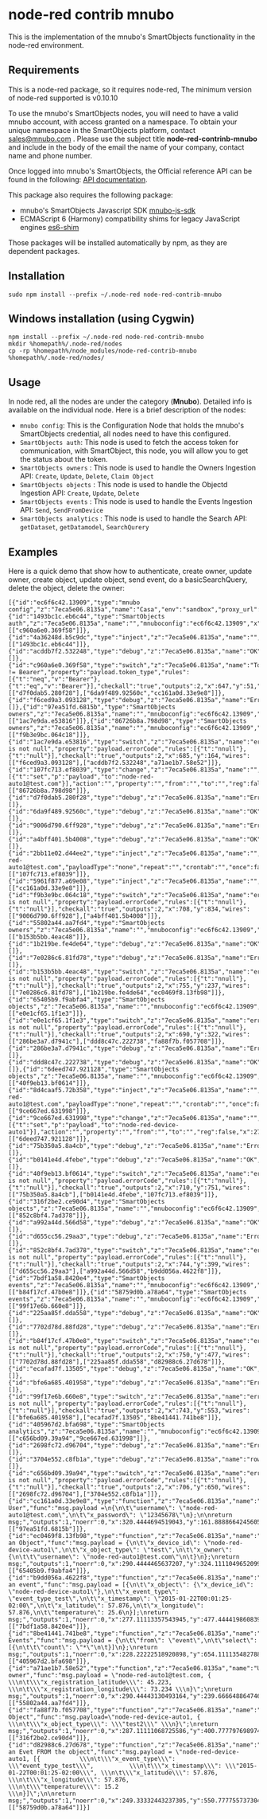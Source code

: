 # node-red contrib mnubo

This is the implementation of the mnubo's SmartObjects functionality in the node-red environment.

## Requirements

This is a node-red package, so it requires node-red, The minimum version of node-red supported is v0.10.10

To use the mnubo's SmartObjects nodes, you will need to have a valid mnubo account, with access granted on a namespace.
To obtain your unique namespace in the SmartObjects platform, contact sales@mnubo.com . Please use the subject title **node-red-contrinb-mnubo** and include in the body of the email the name of your company, contact name and phone number.

Once logged into mnubo's SmartObjects, the Official reference API can be found in the following: [API documentation](https://sop.mtl.mnubo.com/apps/doc/?i=t).

This package also requires the following package:
- mnubo's SmartObjects Javascript SDK [mnubo-js-sdk](https://github.com/mnubo/mnubo-js-sdk)
- ECMAScript 6 (Harmony) compatibility shims for legacy JavaScript engines [es6-shim](https://www.npmjs.com/package/es6-shim)

Those packages will be installed automatically by npm, as they are dependent packages.


## Installation

    sudo npm install --prefix ~/.node-red node-red-contrib-mnubo
    
## Windows installation (using Cygwin)

    npm install --prefix ~/.node-red node-red-contrib-mnubo
    mkdir %homepath%/.node-red/nodes
    cp -rp %homepath%/node_modules/node-red-contrib-mnubo %homepath%/.node-red/nodes/

## Usage

In node red, all the nodes are under the category (**Mnubo**).  Detailed info is available on the individual node.
Here is a brief description of the nodes:
- `mnubo config`: This is the Configuration Node that holds the mnubo's SmartObjects credential, all nodes need to have this configured.
- `SmartObjects auth`: This node is used to fetch the access token for communication, with SmartObject, this node, you will allow you to get the status about the token.
- `SmartObjects owners` : This node is used to handle the Owners Ingestion API: `Create`, `Update`, `Delete`, `Claim Object`
- `SmartObjects objects` : This node is used to handle the Objectd Ingestion API: `Create`, `Update`, `Delete`
- `SmartObjects events` : This node is used to handle the Events Ingestion API: `Send`, `SendFromDevice`
- `SmartObjects analytics` : This node is used to handle the Search API: `getDataset`, `getDatamodel`, `SearchQurery`

## Examples

Here is a quick demo that show how to authenticate, create owner, update owner, create object, update object, send event, do a basicSearchQuery, delete the object, delete the owner:
```
[{"id":"ec6f6c42.13909","type":"mnubo config","z":"7eca5e06.8135a","name":"Casa","env":"sandbox","proxy_url":"https://rest.sandbox.mnubo.com:443"},{"id":"1493bc1c.eb6c44","type":"SmartObjects auth","z":"7eca5e06.8135a","name":"","mnuboconfig":"ec6f6c42.13909","x":441,"y":50,"wires":[["c960a6e0.369f58"]]},{"id":"4a36248d.b5c9dc","type":"inject","z":"7eca5e06.8135a","name":"","topic":"Test12","payload":"","payloadType":"none","repeat":"","crontab":"","once":false,"x":98,"y":51,"wires":[["1493bc1c.eb6c44"]]},{"id":"acddb7f2.532248","type":"debug","z":"7eca5e06.8135a","name":"OK","active":true,"console":"false","complete":"payload","x":925,"y":188,"wires":[]},{"id":"c960a6e0.369f58","type":"switch","z":"7eca5e06.8135a","name":"Token != Bearer","property":"payload.token_type","rules":[{"t":"neq","v":"Bearer"},{"t":"eq","v":"Bearer"}],"checkall":"true","outputs":2,"x":647,"y":51,"wires":[["d7f0dab5.280f28"],["6da9f489.92560c","cc161a0d.33e9e8"]]},{"id":"f6ced9a3.093128","type":"debug","z":"7eca5e06.8135a","name":"Error","active":true,"console":"false","complete":"payload","x":926,"y":157,"wires":[]},{"id":"97ea51fd.6815b","type":"SmartObjects owners","z":"7eca5e06.8135a","name":"","mnuboconfig":"ec6f6c42.13909","functionselection":"create","inputtext":"","x":496,"y":163,"wires":[["1ac7e9da.e53816"]]},{"id":"86726b8a.798d98","type":"SmartObjects owners","z":"7eca5e06.8135a","name":"","mnuboconfig":"ec6f6c42.13909","functionselection":"delete","inputtext":"","x":488,"y":839,"wires":[["f9b3e9bc.064c18"]]},{"id":"1ac7e9da.e53816","type":"switch","z":"7eca5e06.8135a","name":"errorCode is not null","property":"payload.errorCode","rules":[{"t":"nnull"},{"t":"null"}],"checkall":"true","outputs":2,"x":685,"y":164,"wires":[["f6ced9a3.093128"],["acddb7f2.532248","a71ae1b7.58e52"]]},{"id":"107fc713.ef8039","type":"change","z":"7eca5e06.8135a","name":"","rules":[{"t":"set","p":"payload","to":"node-red-auto1@test.com"}],"action":"","property":"","from":"","to":"","reg":false,"x":280,"y":839,"wires":[["86726b8a.798d98"]]},{"id":"d7f0dab5.280f28","type":"debug","z":"7eca5e06.8135a","name":"Error","active":true,"console":"false","complete":"payload","x":933,"y":38,"wires":[]},{"id":"6da9f489.92560c","type":"debug","z":"7eca5e06.8135a","name":"OK","active":true,"console":"false","complete":"payload","x":931,"y":70,"wires":[]},{"id":"9006d790.6ff928","type":"debug","z":"7eca5e06.8135a","name":"Error","active":true,"console":"false","complete":"payload","x":917,"y":832,"wires":[]},{"id":"a4bff401.5b4008","type":"debug","z":"7eca5e06.8135a","name":"OK","active":true,"console":"false","complete":"payload","x":914,"y":864,"wires":[]},{"id":"2bb11e02.d44ee2","type":"inject","z":"7eca5e06.8135a","name":"","topic":"clean","payload":"node-red-auto1@test.com","payloadType":"none","repeat":"","crontab":"","once":false,"x":91,"y":839,"wires":[["107fc713.ef8039"]]},{"id":"5961f877.a69e08","type":"inject","z":"7eca5e06.8135a","name":"","topic":"","payload":"","payloadType":"none","repeat":"","crontab":"","once":false,"x":99,"y":163,"wires":[["cc161a0d.33e9e8"]]},{"id":"f9b3e9bc.064c18","type":"switch","z":"7eca5e06.8135a","name":"errorCode is not null","property":"payload.errorCode","rules":[{"t":"nnull"},{"t":"null"}],"checkall":"true","outputs":2,"x":708,"y":834,"wires":[["9006d790.6ff928"],["a4bff401.5b4008"]]},{"id":"55802a44.aa7fd4","type":"SmartObjects owners","z":"7eca5e06.8135a","name":"","mnuboconfig":"ec6f6c42.13909","functionselection":"update","inputtext":"","x":486,"y":238,"wires":[["b153b5bb.4eac48"]]},{"id":"1b219be.fe4de64","type":"debug","z":"7eca5e06.8135a","name":"OK","active":true,"console":"false","complete":"payload","x":925,"y":262,"wires":[]},{"id":"7e0286c6.81fd78","type":"debug","z":"7eca5e06.8135a","name":"Error","active":true,"console":"false","complete":"payload","x":925,"y":230,"wires":[]},{"id":"b153b5bb.4eac48","type":"switch","z":"7eca5e06.8135a","name":"errorCode is not null","property":"payload.errorCode","rules":[{"t":"nnull"},{"t":"null"}],"checkall":"true","outputs":2,"x":755,"y":237,"wires":[["7e0286c6.81fd78"],["1b219be.fe4de64","ec0469f8.13fb98"]]},{"id":"65405b9.f9abfa4","type":"SmartObjects objects","z":"7eca5e06.8135a","name":"","mnuboconfig":"ec6f6c42.13909","functionselection":"create","inputtext":"","x":485,"y":323,"wires":[["e0e1cf65.1f1e3"]]},{"id":"e0e1cf65.1f1e3","type":"switch","z":"7eca5e06.8135a","name":"errorCode is not null","property":"payload.errorCode","rules":[{"t":"nnull"},{"t":"null"}],"checkall":"true","outputs":2,"x":690,"y":322,"wires":[["286be3a7.d7941c"],["ddd8c47c.222738","fa88f7b.f057708"]]},{"id":"286be3a7.d7941c","type":"debug","z":"7eca5e06.8135a","name":"Error","active":true,"console":"false","complete":"payload","x":924,"y":309,"wires":[]},{"id":"ddd8c47c.222738","type":"debug","z":"7eca5e06.8135a","name":"OK","active":true,"console":"false","complete":"payload","x":924,"y":341,"wires":[]},{"id":"6deed747.921128","type":"SmartObjects objects","z":"7eca5e06.8135a","name":"","mnuboconfig":"ec6f6c42.13909","functionselection":"delete","inputtext":"","x":484,"y":761,"wires":[["40f9eb13.bf0614"]]},{"id":"8d4caaf5.72b358","type":"inject","z":"7eca5e06.8135a","name":"","topic":"clean","payload":"node-red-auto1@test.com","payloadType":"none","repeat":"","crontab":"","once":false,"x":92,"y":763,"wires":[["9ce667ed.631998"]]},{"id":"9ce667ed.631998","type":"change","z":"7eca5e06.8135a","name":"","rules":[{"t":"set","p":"payload","to":"node-red-device-auto1"}],"action":"","property":"","from":"","to":"","reg":false,"x":274,"y":762,"wires":[["6deed747.921128"]]},{"id":"75b350a5.8a4cb","type":"debug","z":"7eca5e06.8135a","name":"Error","active":true,"console":"false","complete":"payload","x":920,"y":741,"wires":[]},{"id":"b0141e4d.4febe","type":"debug","z":"7eca5e06.8135a","name":"OK","active":true,"console":"false","complete":"payload","x":919,"y":773,"wires":[]},{"id":"40f9eb13.bf0614","type":"switch","z":"7eca5e06.8135a","name":"errorCode is not null","property":"payload.errorCode","rules":[{"t":"nnull"},{"t":"null"}],"checkall":"true","outputs":2,"x":710,"y":751,"wires":[["75b350a5.8a4cb"],["b0141e4d.4febe","107fc713.ef8039"]]},{"id":"316f2be2.ce90d4","type":"SmartObjects objects","z":"7eca5e06.8135a","name":"","mnuboconfig":"ec6f6c42.13909","functionselection":"update","inputtext":"","x":475,"y":399,"wires":[["852c8bf4.7ad378"]]},{"id":"a992a44d.566d58","type":"debug","z":"7eca5e06.8135a","name":"OK","active":true,"console":"false","complete":"payload","x":922,"y":418,"wires":[]},{"id":"d655cc56.29aa3","type":"debug","z":"7eca5e06.8135a","name":"Error","active":true,"console":"false","complete":"payload","x":922,"y":386,"wires":[]},{"id":"852c8bf4.7ad378","type":"switch","z":"7eca5e06.8135a","name":"errorCode is not null","property":"payload.errorCode","rules":[{"t":"nnull"},{"t":"null"}],"checkall":"true","outputs":2,"x":744,"y":399,"wires":[["d655cc56.29aa3"],["a992a44d.566d58","b9dd056a.4622f8"]]},{"id":"7bdf1a58.8420e4","type":"SmartObjects events","z":"7eca5e06.8135a","name":"","mnuboconfig":"ec6f6c42.13909","functionselection":"send","inputtext":"","x":470,"y":475,"wires":[["b84f17cf.47b0e8"]]},{"id":"58759d0b.a78a64","type":"SmartObjects events","z":"7eca5e06.8135a","name":"","mnuboconfig":"ec6f6c42.13909","functionselection":"sendfromdevice","inputtext":"","x":523.5555572509766,"y":552.1110897064209,"wires":[["99f17e6b.660e8"]]},{"id":"225aa85f.dda558","type":"debug","z":"7eca5e06.8135a","name":"OK","active":true,"console":"false","complete":"payload","x":923,"y":495,"wires":[]},{"id":"7702d78d.88fd28","type":"debug","z":"7eca5e06.8135a","name":"Error","active":true,"console":"false","complete":"payload","x":923,"y":463,"wires":[]},{"id":"b84f17cf.47b0e8","type":"switch","z":"7eca5e06.8135a","name":"errorCode is not null","property":"payload.errorCode","rules":[{"t":"nnull"},{"t":"null"}],"checkall":"true","outputs":2,"x":750,"y":477,"wires":[["7702d78d.88fd28"],["225aa85f.dda558","d82988c6.27d678"]]},{"id":"ecafad7f.13505","type":"debug","z":"7eca5e06.8135a","name":"OK","active":true,"console":"false","complete":"payload","x":921,"y":578,"wires":[]},{"id":"bfe6a685.401958","type":"debug","z":"7eca5e06.8135a","name":"Error","active":true,"console":"false","complete":"payload","x":921,"y":546,"wires":[]},{"id":"99f17e6b.660e8","type":"switch","z":"7eca5e06.8135a","name":"errorCode is not null","property":"payload.errorCode","rules":[{"t":"nnull"},{"t":"null"}],"checkall":"true","outputs":2,"x":743,"y":553,"wires":[["bfe6a685.401958"],["ecafad7f.13505","8be41441.741be8"]]},{"id":"405967d2.bfa698","type":"SmartObjects analytics","z":"7eca5e06.8135a","name":"","mnuboconfig":"ec6f6c42.13909","searchtype":"SearchQuery","inputquery":"","x":460,"y":652,"wires":[["c656bd09.39a94","9ce667ed.631998"]]},{"id":"2698fc72.d96704","type":"debug","z":"7eca5e06.8135a","name":"Error","active":true,"console":"false","complete":"payload","x":921,"y":629,"wires":[]},{"id":"3704e552.c8fb1a","type":"debug","z":"7eca5e06.8135a","name":"rows","active":true,"console":"false","complete":"payload.rows","x":921,"y":661,"wires":[]},{"id":"c656bd09.39a94","type":"switch","z":"7eca5e06.8135a","name":"errorCode is not null","property":"payload.errorCode","rules":[{"t":"nnull"},{"t":"null"}],"checkall":"true","outputs":2,"x":706,"y":650,"wires":[["2698fc72.d96704"],["3704e552.c8fb1a"]]},{"id":"cc161a0d.33e9e8","type":"function","z":"7eca5e06.8135a","name":"Create User","func":"msg.payload =\n{\n\t\"username\": \"node-red-auto1@test.com\",\n\t\"x_password\": \"12345678\"\n};\n\nreturn msg;","outputs":1,"noerr":0,"x":320.4444694519043,"y":161.88886642456055,"wires":[["97ea51fd.6815b"]]},{"id":"ec0469f8.13fb98","type":"function","z":"7eca5e06.8135a","name":"Create an Object","func":"msg.payload = {\n\t\"x_device_id\": \"node-red-device-auto1\",\n\t\"x_object_type\": \"test\",\n\t\"x_owner\": {\n\t\t\"username\": \"node-red-auto1@test.com\"\n\t}\n};\nreturn msg;","outputs":1,"noerr":0,"x":290.4444465637207,"y":324.11110496520996,"wires":[["65405b9.f9abfa4"]]},{"id":"b9dd056a.4622f8","type":"function","z":"7eca5e06.8135a","name":"Send an event","func":"msg.payload = [{\n\t\"x_object\": {\"x_device_id\": \"node-red-device-auto1\"},\n\t\"x_event_type\": \"event_type_test\",\n\t\"x_timestamp\": \"2015-01-22T00:01:25-02:00\",\n\t\"x_latitude\": 57.876,\n\t\"x_longitude\": 57.876,\n\t\"temperature\": 25.6\n}];\nreturn msg;","outputs":1,"noerr":0,"x":277.11113357543945,"y":477.44441986083984,"wires":[["7bdf1a58.8420e4"]]},{"id":"8be41441.741be8","type":"function","z":"7eca5e06.8135a","name":"Count Events","func":"msg.payload = {\n\t\"from\": \"event\",\n\t\"select\": [{\n\t\t\"count\": \"*\"\n\t}]\n};\nreturn msg;","outputs":1,"noerr":0,"x":228.22222518920898,"y":654.1111354827881,"wires":[["405967d2.bfa698"]]},{"id":"a71ae1b7.58e52","type":"function","z":"7eca5e06.8135a","name":"Update owner","func":"msg.payload = \"node-red-auto1@test.com, { \\\n\t\\\"x_registration_latitude\\\": 45.223, \\\n\t\\\"x_registration_longitude\\\": 73.234 \\\n}\";\nreturn msg;","outputs":1,"noerr":0,"x":290.44443130493164,"y":239.6666488647461,"wires":[["55802a44.aa7fd4"]]},{"id":"fa88f7b.f057708","type":"function","z":"7eca5e06.8135a","name":"Update Object","func":"msg.payload=\"node-red-device-auto1, { \\\n\t\\\"x_object_type\\\": \\\"test2\\\" \\\n}\";\nreturn msg;","outputs":1,"noerr":0,"x":287.11111068725586,"y":400.7777976989746,"wires":[["316f2be2.ce90d4"]]},{"id":"d82988c6.27d678","type":"function","z":"7eca5e06.8135a","name":"Send an Evet FROM the object","func":"msg.payload = \"node-red-device-auto1, [{           \\\n\t\\\"x_event_type\\\": \\\"event_type_test\\\",          \\\n\t\\\"x_timestamp\\\": \\\"2015-01-22T00:01:25-02:00\\\", \\\n\t\\\"x_latitude\\\": 57.876,                         \\\n\t\\\"x_longitude\\\": 57.876,                        \\\n\t\\\"temperature\\\": 15.2                           \\\n}]\";\n\nreturn msg;","outputs":1,"noerr":0,"x":249.33332443237305,"y":550.7777557373047,"wires":[["58759d0b.a78a64"]]}]
```
